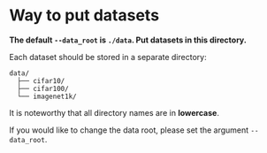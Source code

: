 # Way to put datasets

**The default `--data_root` is `./data`. Put datasets in this directory.**

Each dataset should be stored in a separate directory: 

```
data/
  ├── cifar10/
  ├── cifar100/
  └── imagenet1k/
```

It is noteworthy that all directory names are in **lowercase**.

If you would like to change the data root, please set the argument `--data_root`.
